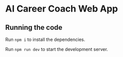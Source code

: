
  # AI Career Coach Web App



  ## Running the code

  Run `npm i` to install the dependencies.

  Run `npm run dev` to start the development server.
  
